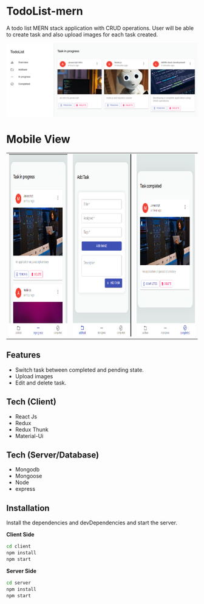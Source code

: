 # TodoList-mern

A todo list MERN stack application with CRUD operations. User will be able to create task and also upload images for each task created.

![alt text](https://github.com/lux22/todoList-mern/blob/main/client/tasklist.png?raw=true)

# Mobile View

<table>
  <tr>
    <td><img src="https://github.com/lux22/todoList-mern/blob/main/client/scr-1.png?raw=true" width=270 height=480></td>
    <td><img src="https://github.com/lux22/todoList-mern/blob/main/client/scr-2.png?raw=true" width=270 height=480></td>
    <td><img src="https://github.com/lux22/todoList-mern/blob/main/client/scr-3.png?raw=true" width=270 height=480></td>
  </tr>
 </table>

## Features

- Switch task between completed and pending state.
- Upload images
- Edit and delete task.

## Tech (Client)

- React Js
- Redux
- Redux Thunk
- Material-Ui

## Tech (Server/Database)

- Mongodb
- Mongoose
- Node
- express

## Installation

Install the dependencies and devDependencies and start the server.

**Client Side**

```sh
cd client
npm install
npm start
```

**Server Side**

```sh
cd server
npm install
npm start
```
